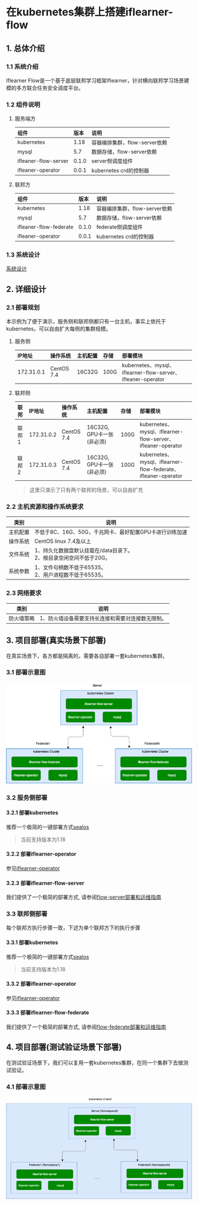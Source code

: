 # 在kubernetes集群上搭建iflearner-flow

## 1. 总体介绍
### 1.1 系统介绍
Iflearner Flow是一个基于底层联邦学习框架Iflearner，针对横向联邦学习场景建模的多方联合任务安全调度平台。

### 1.2 组件说明
1. 服务端方

    | 组件           |版本           |  说明                                   |
    | -------------- | --------- | -------------------------------------- |
    | kubernetes          | 1.18      | 容器编排集群，flow-server依赖 |
    | mysql          | 5.7      | 数据存储，flow-server依赖 |
    | ifleaner-flow-server          | 0.1.0     | server侧调度组件 |
    | ifleaner-operator          | 0.0.1     | kubernetes crd的控制器 |

2. 联邦方

    | 组件           |版本           |  说明                                   |
    | -------------- | --------- | -------------------------------------- |
    | kubernetes          | 1.18      | 容器编排集群，flow-server依赖 |
    | mysql          | 5.7      | 数据存储，flow-server依赖 |
    | ifleaner-flow-federate          | 0.1.0     | federate侧调度组件 |
    | ifleaner-operator          | 0.0.1     | kubernetes crd的控制器 |

### 1.3 系统设计

[系统设计](../tutorial/system_arch_zh.md)

## 2. 详细设计
### 2.1 部署规划
 本示例为了便于演示，服务侧和联邦侧都只有一台主机，事实上依托于kubernetes，可以自由扩大每侧的集群规模。

1. 服务侧

    | IP地址                | 操作系统                | 主机配置 | 存储 | 部署模块                                                     |
    | --------------------- | ----------------------- | -------- | ---- | -------------------------------- |
    | 172.31.0.1 | CentOS 7.4 | 16C32G    | 100G | kubernetes、mysql、iflearner-flow-server、ifleaner-operator |

2. 联邦侧

    | 联邦              | IP地址                | 操作系统                | 主机配置 | 存储 | 部署模块                                                     |
    | --------------------- | --------------------- | ----------------------- | -------- | ---- | -------------------------------- |
    | 联邦1 | 172.31.0.2 | CentOS 7.4 | 16C32G, GPU卡一张(非必须)    | 100G | kubernetes、mysql、iflearner-flow-server、ifleaner-operator |
    | 联邦2 | 172.31.0.3  | CentOS 7.4 | 16C32G, GPU卡一张(非必须)    | 100G | kubernetes、mysql、iflearner-flow-federate、ifleaner-operator |
    > 这里只演示了只有两个联邦的场景，可以自由扩充

### 2.2 主机资源和操作系统要求
| **类别** | **说明**                                                     |
| -------- | ------------------------------------------------------------ |
| 主机配置 | 不低于8C、16G、50G，千兆网卡、最好配置GPU卡进行训练加速                                    |
| 操作系统 | CentOS linux 7.4及以上                 |
| 文件系统 | 1、持久化数据盘默认挂载在/data目录下。<br/> 2、根目录空闲空间不低于20G。 |
| 系统参数 | 1、文件句柄数不低于65535。<br> 2、用户进程数不低于65535。     |

### 2.3 网络要求
| 类别         | 说明                                                         |
| ------------ | ------------------------------------------------------------ |
| 防火墙策略   | 1、防火墙设备需要支持长连接和需要对连接数无限制。 |

## 3. 项目部署(真实场景下部署)
在真实场景下，各方都是隔离的，需要各自部署一套kubernetes集群。

### 3.1 部署示意图
![](images/iflearner-flow-deploy-arch.png)

### 3.2 服务侧部署
#### 3.2.1 部署kubernetes
推荐一个极简的一键部署方式[sealos](https://www.sealos.io/zh-Hans/docs/Intro)
> 当前支持版本为1.18

#### 3.2.2 部署iflearner-operator
参见[iflearner-operator](https://github.com/iflytek/iflearner-operator)

#### 3.2.3 部署iflearner-flow-server
我们提供了一个极简的部署方式, 请参阅[flow-server部署和运维指南](https://github.com/iflytek/iflearner-flow/blob/main/deploy/in_standalone_kubernetes/iflearner_flow_server/README_zh.md)

### 3.3 联邦侧部署
每个联邦方执行步骤一致，下述为单个联邦方下的执行步骤

#### 3.3.1 部署kubernetes
推荐一个极简的一键部署方式[sealos](https://www.sealos.io/zh-Hans/docs/Intro)
> 当前支持版本为1.18

#### 3.3.2 部署iflearner-operator
参见[iflearner-operator](https://github.com/iflytek/iflearner-operator)

#### 3.3.3 部署iflearner-flow-federate
我们提供了一个极简的部署方式, 请参阅[flow-federate部署和运维指南](https://github.com/iflytek/iflearner-flow/blob/main/deploy/in_standalone_kubernetes/iflearner_flow_federate/README_zh.md)

## 4. 项目部署(测试验证场景下部署)
在测试验证场景下，我们可以复用一套kubernetes集群，在同一个集群下去做测试验证。

### 4.1 部署示意图
![](images/iflearner-flow-deploy-arch1.png)
